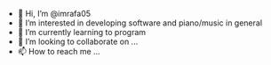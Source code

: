 - 👋 Hi, I’m @imrafa05
- 👀 I’m interested in developing software and piano/music in general
- 🌱 I’m currently learning to program
- 💞️ I’m looking to collaborate on ...
- 📫 How to reach me ...

<!---
imrafa05/imrafa05 is a ✨ special ✨ repository because its `README.md` (this file) appears on your GitHub profile.
You can click the Preview link to take a look at your changes.
--->
